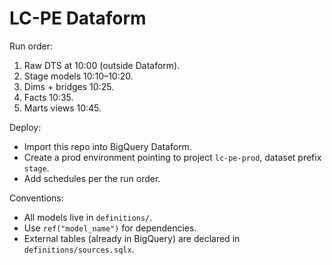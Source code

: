 # LC-PE Dataform

Run order:
1) Raw DTS at 10:00 (outside Dataform).
2) Stage models 10:10–10:20.
3) Dims + bridges 10:25.
4) Facts 10:35.
5) Marts views 10:45.

Deploy:
- Import this repo into BigQuery Dataform.
- Create a prod environment pointing to project `lc-pe-prod`, dataset prefix `stage`.
- Add schedules per the run order.

Conventions:
- All models live in `definitions/`.
- Use `ref("model_name")` for dependencies.
- External tables (already in BigQuery) are declared in `definitions/sources.sqlx`.